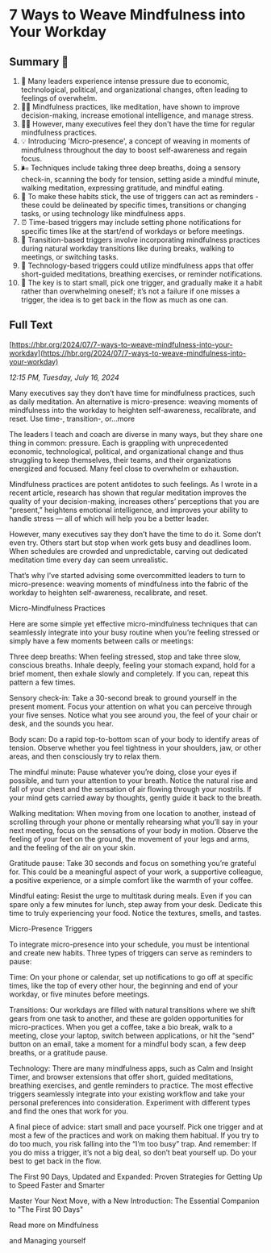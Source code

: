 # 7 Ways to Weave Mindfulness into Your Workday

## Summary 🤖

1. 👔 Many leaders experience intense pressure due to economic, technological, political, and organizational changes, often leading to feelings of overwhelm.
2. 🧘‍♂️ Mindfulness practices, like meditation, have shown to improve decision-making, increase emotional intelligence, and manage stress. 
3. 🙅‍♀️ However, many executives feel they don't have the time for regular mindfulness practices.
4. 💡 Introducing 'Micro-presence', a concept of weaving in moments of mindfulness throughout the day to boost self-awareness and regain focus.
5. 🌬️ Techniques include taking three deep breaths, doing a sensory check-in, scanning the body for tension, setting aside a mindful minute, walking meditation, expressing gratitude, and mindful eating.
6. 📆 To make these habits stick, the use of triggers can act as reminders - these could be delineated by specific times, transitions or changing tasks, or using technology like mindfulness apps. 
7. ⏰ Time-based triggers may include setting phone notifications for specific times like at the start/end of workdays or before meetings.
8. 🔀 Transition-based triggers involve incorporating mindfulness practices during natural workday transitions like during breaks, walking to meetings, or switching tasks. 
9. 📱 Technology-based triggers could utilize mindfulness apps that offer short-guided meditations, breathing exercises, or reminder notifications.
10. 💭 The key is to start small, pick one trigger, and gradually make it a habit rather than overwhelming oneself; it’s not a failure if one misses a trigger, the idea is to get back in the flow as much as one can.

## Full Text

[https://hbr.org/2024/07/7-ways-to-weave-mindfulness-into-your-workday](https://hbr.org/2024/07/7-ways-to-weave-mindfulness-into-your-workday)

*12:15 PM, Tuesday, July 16, 2024*

Many executives say they don’t have time for mindfulness practices, such as daily meditation. An alternative is micro-presence: weaving moments of mindfulness into the workday to heighten self-awareness, recalibrate, and reset. Use time-, transition-, or...more

The leaders I teach and coach are diverse in many ways, but they share one thing in common: pressure. Each is grappling with unprecedented economic, technological, political, and organizational change and thus struggling to keep themselves, their teams, and their organizations energized and focused. Many feel close to overwhelm or exhaustion.

Mindfulness practices are potent antidotes to such feelings. As I wrote in a recent article, research has shown that regular meditation improves the quality of your decision-making, increases others’ perceptions that you are “present,” heightens emotional intelligence, and improves your ability to handle stress — all of which will help you be a better leader.

However, many executives say they don’t have the time to do it. Some don’t even try. Others start but stop when work gets busy and deadlines loom. When schedules are crowded and unpredictable, carving out dedicated meditation time every day can seem unrealistic.

That’s why I’ve started advising some overcommitted leaders to turn to micro-presence: weaving moments of mindfulness into the fabric of the workday to heighten self-awareness, recalibrate, and reset.

Micro-Mindfulness Practices

Here are some simple yet effective micro-mindfulness techniques that can seamlessly integrate into your busy routine when you’re feeling stressed or simply have a few moments between calls or meetings:

Three deep breaths: When feeling stressed, stop and take three slow, conscious breaths. Inhale deeply, feeling your stomach expand, hold for a brief moment, then exhale slowly and completely. If you can, repeat this pattern a few times.

Sensory check-in: Take a 30-second break to ground yourself in the present moment. Focus your attention on what you can perceive through your five senses. Notice what you see around you, the feel of your chair or desk, and the sounds you hear.

Body scan: Do a rapid top-to-bottom scan of your body to identify areas of tension. Observe whether you feel tightness in your shoulders, jaw, or other areas, and then consciously try to relax them.

The mindful minute: Pause whatever you’re doing, close your eyes if possible, and turn your attention to your breath. Notice the natural rise and fall of your chest and the sensation of air flowing through your nostrils. If your mind gets carried away by thoughts, gently guide it back to the breath.

Walking meditation: When moving from one location to another, instead of scrolling through your phone or mentally rehearsing what you’ll say in your next meeting, focus on the sensations of your body in motion. Observe the feeling of your feet on the ground, the movement of your legs and arms, and the feeling of the air on your skin.

Gratitude pause: Take 30 seconds and focus on something you’re grateful for. This could be a meaningful aspect of your work, a supportive colleague, a positive experience, or a simple comfort like the warmth of your coffee.

Mindful eating: Resist the urge to multitask during meals. Even if you can spare only a few minutes for lunch, step away from your desk. Dedicate this time to truly experiencing your food. Notice the textures, smells, and tastes.

Micro-Presence Triggers

To integrate micro-presence into your schedule, you must be intentional and create new habits. Three types of triggers can serve as reminders to pause:

Time: On your phone or calendar, set up notifications to go off at specific times, like the top of every other hour, the beginning and end of your workday, or five minutes before meetings.

Transitions: Our workdays are filled with natural transitions where we shift gears from one task to another, and these are golden opportunities for micro-practices. When you get a coffee, take a bio break, walk to a meeting, close your laptop, switch between applications, or hit the “send” button on an email, take a moment for a mindful body scan, a few deep breaths, or a gratitude pause.

Technology: There are many mindfulness apps, such as Calm and Insight Timer, and browser extensions that offer short, guided meditations, breathing exercises, and gentle reminders to practice. The most effective triggers seamlessly integrate into your existing workflow and take your personal preferences into consideration. Experiment with different types and find the ones that work for you.

A final piece of advice: start small and pace yourself. Pick one trigger and at most a few of the practices and work on making them habitual. If you try to do too much, you risk falling into the “I’m too busy” trap. And remember: If you do miss a trigger, it’s not a big deal, so don’t beat yourself up. Do your best to get back in the flow.

The First 90 Days, Updated and Expanded: Proven Strategies for Getting Up to Speed Faster and Smarter

Master Your Next Move, with a New Introduction: The Essential Companion to "The First 90 Days"

Read more on Mindfulness

and Managing yourself

